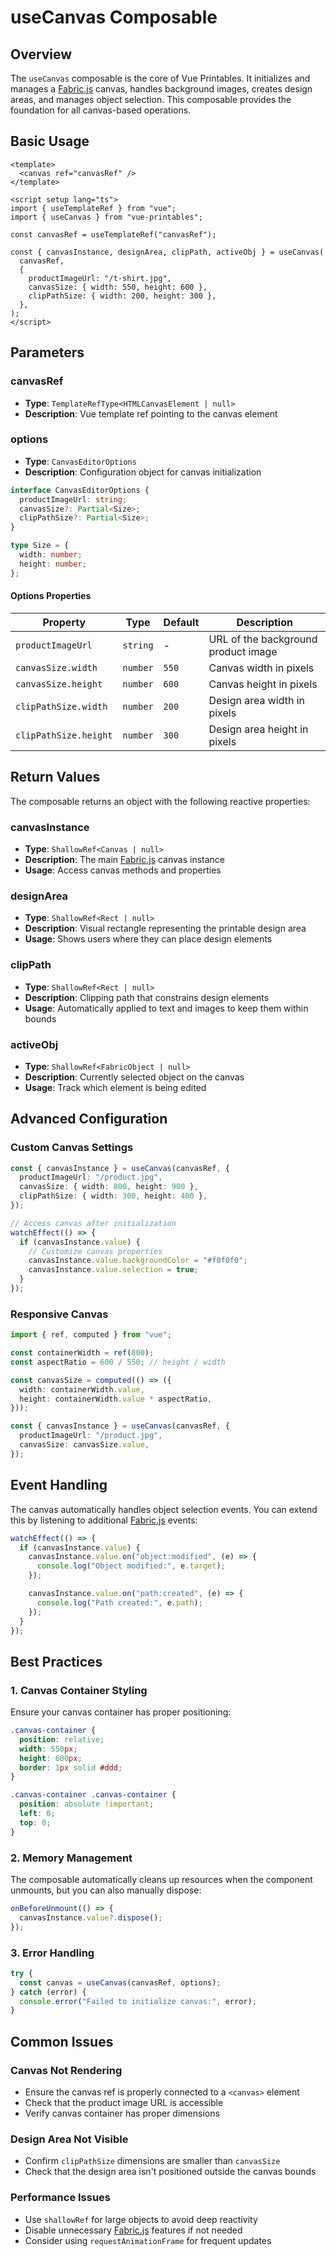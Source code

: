 # useCanvas Composable

## Overview

The `useCanvas` composable is the core of Vue Printables. It initializes and manages a [Fabric.js](https://fabricjs.com/) canvas, handles background images, creates design areas, and manages object selection. This composable provides the foundation for all canvas-based operations.

## Basic Usage

```vue
<template>
  <canvas ref="canvasRef" />
</template>

<script setup lang="ts">
import { useTemplateRef } from "vue";
import { useCanvas } from "vue-printables";

const canvasRef = useTemplateRef("canvasRef");

const { canvasInstance, designArea, clipPath, activeObj } = useCanvas(
  canvasRef,
  {
    productImageUrl: "/t-shirt.jpg",
    canvasSize: { width: 550, height: 600 },
    clipPathSize: { width: 200, height: 300 },
  },
);
</script>
```

## Parameters

### canvasRef

- **Type**: `TemplateRefType<HTMLCanvasElement | null>`
- **Description**: Vue template ref pointing to the canvas element

### options

- **Type**: `CanvasEditorOptions`
- **Description**: Configuration object for canvas initialization

```ts
interface CanvasEditorOptions {
  productImageUrl: string;
  canvasSize?: Partial<Size>;
  clipPathSize?: Partial<Size>;
}

type Size = {
  width: number;
  height: number;
};
```

#### Options Properties

| Property              | Type     | Default | Description                         |
| --------------------- | -------- | ------- | ----------------------------------- |
| `productImageUrl`     | `string` | -       | URL of the background product image |
| `canvasSize.width`    | `number` | `550`   | Canvas width in pixels              |
| `canvasSize.height`   | `number` | `600`   | Canvas height in pixels             |
| `clipPathSize.width`  | `number` | `200`   | Design area width in pixels         |
| `clipPathSize.height` | `number` | `300`   | Design area height in pixels        |

## Return Values

The composable returns an object with the following reactive properties:

### canvasInstance

- **Type**: `ShallowRef<Canvas | null>`
- **Description**: The main [Fabric.js](https://fabricjs.com/) canvas instance
- **Usage**: Access canvas methods and properties

### designArea

- **Type**: `ShallowRef<Rect | null>`
- **Description**: Visual rectangle representing the printable design area
- **Usage**: Shows users where they can place design elements

### clipPath

- **Type**: `ShallowRef<Rect | null>`
- **Description**: Clipping path that constrains design elements
- **Usage**: Automatically applied to text and images to keep them within bounds

### activeObj

- **Type**: `ShallowRef<FabricObject | null>`
- **Description**: Currently selected object on the canvas
- **Usage**: Track which element is being edited

## Advanced Configuration

### Custom Canvas Settings

```ts
const { canvasInstance } = useCanvas(canvasRef, {
  productImageUrl: "/product.jpg",
  canvasSize: { width: 800, height: 900 },
  clipPathSize: { width: 300, height: 400 },
});

// Access canvas after initialization
watchEffect(() => {
  if (canvasInstance.value) {
    // Customize canvas properties
    canvasInstance.value.backgroundColor = "#f0f0f0";
    canvasInstance.value.selection = true;
  }
});
```

### Responsive Canvas

```ts
import { ref, computed } from "vue";

const containerWidth = ref(800);
const aspectRatio = 600 / 550; // height / width

const canvasSize = computed(() => ({
  width: containerWidth.value,
  height: containerWidth.value * aspectRatio,
}));

const { canvasInstance } = useCanvas(canvasRef, {
  productImageUrl: "/product.jpg",
  canvasSize: canvasSize.value,
});
```

## Event Handling

The canvas automatically handles object selection events. You can extend this by listening to additional [Fabric.js](https://fabricjs.com/) events:

```ts
watchEffect(() => {
  if (canvasInstance.value) {
    canvasInstance.value.on("object:modified", (e) => {
      console.log("Object modified:", e.target);
    });

    canvasInstance.value.on("path:created", (e) => {
      console.log("Path created:", e.path);
    });
  }
});
```

## Best Practices

### 1. Canvas Container Styling

Ensure your canvas container has proper positioning:

```css
.canvas-container {
  position: relative;
  width: 550px;
  height: 600px;
  border: 1px solid #ddd;
}

.canvas-container .canvas-container {
  position: absolute !important;
  left: 0;
  top: 0;
}
```

### 2. Memory Management

The composable automatically cleans up resources when the component unmounts, but you can also manually dispose:

```ts
onBeforeUnmount(() => {
  canvasInstance.value?.dispose();
});
```

### 3. Error Handling

```ts
try {
  const canvas = useCanvas(canvasRef, options);
} catch (error) {
  console.error("Failed to initialize canvas:", error);
}
```

## Common Issues

### Canvas Not Rendering

- Ensure the canvas ref is properly connected to a `<canvas>` element
- Check that the product image URL is accessible
- Verify canvas container has proper dimensions

### Design Area Not Visible

- Confirm `clipPathSize` dimensions are smaller than `canvasSize`
- Check that the design area isn't positioned outside the canvas bounds

### Performance Issues

- Use `shallowRef` for large objects to avoid deep reactivity
- Disable unnecessary [Fabric.js](https://fabricjs.com/) features if not needed
- Consider using `requestAnimationFrame` for frequent updates

